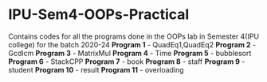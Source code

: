 # IPU-Sem4-OOPs-Practical
Contains codes for all the programs done in the OOPs lab in Semester 4(IPU college) for the batch 2020-24
**Program 1** - QuadEq1,QuadEq2
**Program 2** - Gcdlcm
**Program 3** - MatrixMul
**Program 4** - Time
**Program 5** - bubblesort
**Program 6** - StackCPP
**Program 7** - book
**Program 8** - staff
**Program 9** - student
**Program 10** - result
**Program 11** - overloading
